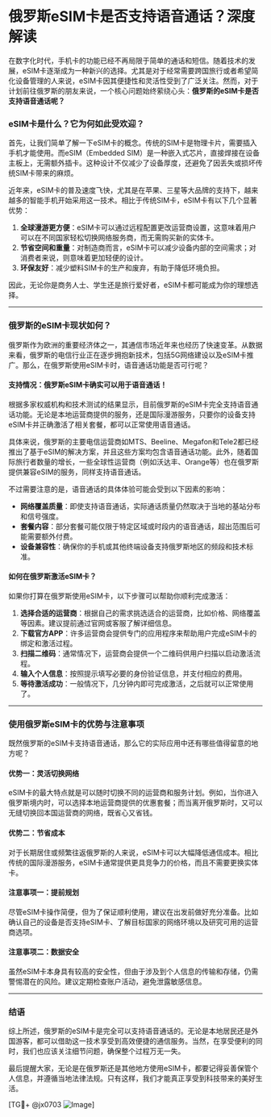 # 俄罗斯eSIM卡是否支持语音通话？深度解读

在数字化时代，手机卡的功能已经不再局限于简单的通话和短信。随着技术的发展，eSIM卡逐渐成为一种新兴的选择。尤其是对于经常需要跨国旅行或者希望简化设备管理的人来说，eSIM卡因其便捷性和灵活性受到了广泛关注。然而，对于计划前往俄罗斯的朋友来说，一个核心问题始终萦绕心头：**俄罗斯的eSIM卡是否支持语音通话呢？**

### eSIM卡是什么？它为何如此受欢迎？

首先，让我们简单了解一下eSIM卡的概念。传统的SIM卡是物理卡片，需要插入手机才能使用。而eSIM（Embedded SIM）是一种嵌入式芯片，直接焊接在设备主板上，无需额外插卡。这种设计不仅减少了设备厚度，还避免了因丢失或损坏传统SIM卡带来的麻烦。

近年来，eSIM卡的普及速度飞快，尤其是在苹果、三星等大品牌的支持下，越来越多的智能手机开始采用这一技术。相比于传统SIM卡，eSIM卡有以下几个显著优势：

1. **全球漫游更方便**：eSIM卡可以通过远程配置更改运营商设置，这意味着用户可以在不同国家轻松切换网络服务商，而无需购买新的实体卡。
2. **节省空间和重量**：对制造商而言，eSIM卡可以减少设备内部的空间需求；对消费者来说，则意味着更加轻便的设计。
3. **环保友好**：减少塑料SIM卡的生产和废弃，有助于降低环境负担。

因此，无论你是商务人士、学生还是旅行爱好者，eSIM卡都可能成为你的理想选择。

---

### 俄罗斯的eSIM卡现状如何？

俄罗斯作为欧洲的重要经济体之一，其通信市场近年来也经历了快速变革。从数据来看，俄罗斯的电信行业正在逐步拥抱新技术，包括5G网络建设以及eSIM卡推广。那么，在俄罗斯使用eSIM卡时，语音通话功能是否可行呢？

#### 支持情况：俄罗斯eSIM卡确实可以用于语音通话！

根据多家权威机构和技术测试的结果显示，目前俄罗斯的eSIM卡完全支持语音通话功能。无论是本地运营商提供的服务，还是国际漫游服务，只要你的设备支持eSIM卡并正确激活了相关套餐，都可以正常使用语音通话。

具体来说，俄罗斯的主要电信运营商如MTS、Beeline、Megafon和Tele2都已经推出了基于eSIM的解决方案，并且这些方案均包含语音通话功能。此外，随着国际旅行者数量的增长，一些全球性运营商（例如沃达丰、Orange等）也在俄罗斯提供兼容eSIM的服务，同样支持语音通话。

不过需要注意的是，语音通话的具体体验可能会受到以下因素的影响：
- **网络覆盖质量**：即使支持语音通话，实际通话质量仍然取决于当地的基站分布和信号强度。
- **套餐内容**：部分套餐可能仅限于特定区域或时段内的语音通话，超出范围后可能需要额外付费。
- **设备兼容性**：确保你的手机或其他终端设备支持俄罗斯地区的频段和技术标准。

#### 如何在俄罗斯激活eSIM卡？

如果你打算在俄罗斯使用eSIM卡，以下步骤可以帮助你顺利完成激活：

1. **选择合适的运营商**：根据自己的需求挑选适合的运营商，比如价格、网络覆盖等因素。建议提前通过官网或客服了解详细信息。
2. **下载官方APP**：许多运营商会提供专门的应用程序来帮助用户完成eSIM卡的绑定和激活过程。
3. **扫描二维码**：通常情况下，运营商会提供一个二维码供用户扫描以启动激活流程。
4. **输入个人信息**：按照提示填写必要的身份验证信息，并支付相应的费用。
5. **等待激活成功**：一般情况下，几分钟内即可完成激活，之后就可以正常使用了。

---

### 使用俄罗斯eSIM卡的优势与注意事项

既然俄罗斯的eSIM卡支持语音通话，那么它的实际应用中还有哪些值得留意的地方呢？

#### 优势一：灵活切换网络
eSIM卡的最大特点就是可以随时切换不同的运营商和服务计划。例如，当你进入俄罗斯境内时，可以选择本地运营商提供的优惠套餐；而当离开俄罗斯时，又可以无缝切换回本国运营商的网络，既省心又省钱。

#### 优势二：节省成本
对于长期居住或频繁往返俄罗斯的人来说，eSIM卡可以大幅降低通信成本。相比传统的国际漫游服务，eSIM卡通常提供更具竞争力的价格，而且不需要更换实体卡。

#### 注意事项一：提前规划
尽管eSIM卡操作简便，但为了保证顺利使用，建议在出发前做好充分准备。比如确认自己的设备是否支持eSIM卡、了解目标国家的网络环境以及研究可用的运营商选项。

#### 注意事项二：数据安全
虽然eSIM卡本身具有较高的安全性，但由于涉及到个人信息的传输和存储，仍需警惕潜在的风险。建议定期检查账户活动，避免泄露敏感信息。

---

### 结语

综上所述，俄罗斯的eSIM卡是完全可以支持语音通话的。无论是本地居民还是外国游客，都可以借助这一技术享受到高效便捷的通信服务。当然，在享受便利的同时，我们也应该关注细节问题，确保整个过程万无一失。

最后提醒大家，无论是在俄罗斯还是其他地方使用eSIM卡，都要记得妥善保管个人信息，并遵循当地法律法规。只有这样，我们才能真正享受到科技带来的美好生活。

[TG💪+ @jx0703 ![Image](https://github.com/user-attachments/assets/dbca1d08-cadb-493c-b0ec-ad6f7a83f270)]